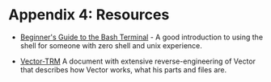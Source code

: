 # Appendix 4: Resources

* [Beginner's Guide to the Bash
   Terminal](https://www.youtube.com/watch?v=oxuRxtrO2Ag) - A good
   introduction to using the shell for someone with zero shell and
   unix experience.

* [Vector-TRM](https://github.com/GooeyChickenman/victor/blob/master/documentation/Vector-TRM.pdf)
   A document with extensive reverse-engineering of Vector that describes how
   Vector works,  what his parts and files are.


